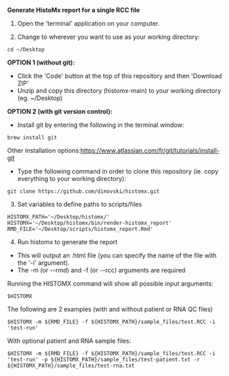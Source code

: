 **Generate HistoMx report for a single RCC file**

1. Open the 'terminal' application on your computer.

2. Change to wherever you want to use as your working directory:
```
cd ~/Desktop
```

**OPTION 1 (without git):**
* Click the 'Code' button at the top of this repository and then 'Download ZIP'
* Unzip and copy this directory (histomx-main) to your working directory (eg. ~/Desktop)

**OPTION 2 (with git version control):**
* Install git by entering the following in the terminal window:
```
brew install git
```
Other installation options:https://www.atlassian.com/fr/git/tutorials/install-git

* Type the following command in order to clone this repository (ie. copy everything to your working directory):
```
git clone https://github.com/dinovski/histomx.git
```

3. Set variables to define paths to scripts/files
```
HISTOMX_PATH='~/Desktop/histomx/'
HISTOMX='~/Desktop/histomx/bin/render-histomx_report'
RMD_FILE='~/Desktop/scripts/histomx_report.Rmd'
```

4. Run histomx to generate the report
* This will output an .html file (you can specify the name of the file with the '-i' argument).
* The -m (or --rmd) and -f (or --rcc) arguments are required

Running the HISTOMX command will show all possible input arguments:
```
$HISTOMX
```

The following are 2 examples (with and without patient or RNA QC files)
```
$HISTOMX -m ${RMD_FILE} -f ${HISTOMX_PATH}/sample_files/test.RCC -i 'test-run'
```
With optional patient and RNA sample files:
```
$HISTOMX -m ${RMD_FILE} -f ${HISTOMX_PATH}/sample_files/test.RCC -i 'test-run' -p ${HISTOMX_PATH}/sample_files/test-patient.txt -r ${HISTOMX_PATH}/sample_files/test-rna.txt
```
